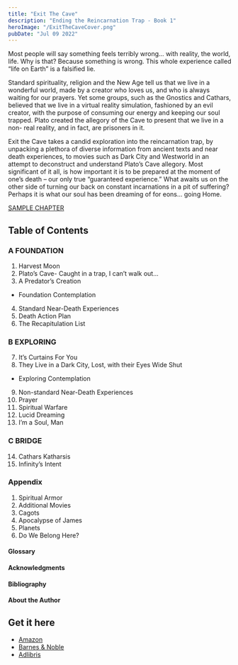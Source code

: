 ```yaml
---
title: "Exit The Cave"
description: "Ending the Reincarnation Trap - Book 1"
heroImage: "/ExitTheCaveCover.png"
pubDate: "Jul 09 2022"
---
```


Most people will say something feels terribly wrong… with reality, the world, life. Why is that? Because something is wrong. This whole experience called “life on Earth” is a falsified lie.

Standard spirituality, religion and the New Age tell us that we live in a wonderful world, made by a creator who loves us, and who is always waiting for our prayers. Yet some groups, such as the Gnostics and Cathars, believed that we live in a virtual reality simulation, fashioned by an evil creator, with the purpose of consuming our energy and keeping our soul trapped. Plato created the allegory of the Cave to present that we live in a non- real reality, and in fact, are prisoners in it.

Exit the Cave takes a candid exploration into the reincarnation trap, by unpacking a plethora of diverse information from ancient texts and near death experiences, to movies such as Dark City and Westworld in an attempt to deconstruct and understand Plato’s Cave allegory. Most significant of it all, is how important it is to be prepared at the moment of one’s death – our only true “guaranteed experience.” What awaits us on the other side of turning our back on constant incarnations in a pit of suffering? Perhaps it is what our soul has been dreaming of for eons… going Home.

[SAMPLE CHAPTER](<https://coachtestprep.s3.amazonaws.com/direct-uploads/user-320952/59e0eff7-bd58-46b2-800b-83079fc73afe/SAMPLE%20CHAPTER%20(Exit%20the%20Cave).pdf>)

## Table of Contents

### A FOUNDATION

1. Harvest Moon
2. Plato’s Cave- Caught in a trap, I can’t walk out...
3. A Predator’s Creation

- Foundation Contemplation

4. Standard Near-Death Experiences
5. Death Action Plan
6. The Recapitulation List

### B EXPLORING

7. It’s Curtains For You
8. They Live in a Dark City, Lost, with their Eyes Wide Shut

- Exploring Contemplation

9. Non-standard Near-Death Experiences
10. Prayer
11. Spiritual Warfare
12. Lucid Dreaming
13. I’m a Soul, Man

### C BRIDGE

14. Cathars Katharsis
15. Infinity’s Intent

### Appendix

1. Spiritual Armor
2. Additional Movies
3. Cagots
4. Apocalypse of James
5. Planets
6. Do We Belong Here?

#### Glossary

#### Acknowledgments

#### Bibliography

#### About the Author

## Get it here

- [Amazon](https://www.amazon.com/Exit-Cave-Ending-Reincarnation-Trap/dp/8269126632/ref=sr_1_2?qid=1688580544&refinements=p_27%3AHowdie+Mickoski&s=books&sr=1-2)
- [Barnes & Noble](https://www.barnesandnoble.com/w/exit-the-cave-howdie-mickoski/1142655138)
- [Adlibris](https://www.adlibris.com/no/bok/exit-the-cave-9788269126631?gclid=CjwKCAjwov6hBhBsEiwAvrvN6HlWpNF9sYNYxcPz4azTBHlzL9RQ3ySx39IfBDmpjSFTHvjr7g-hQhoCG2AQAvD_BwE)
